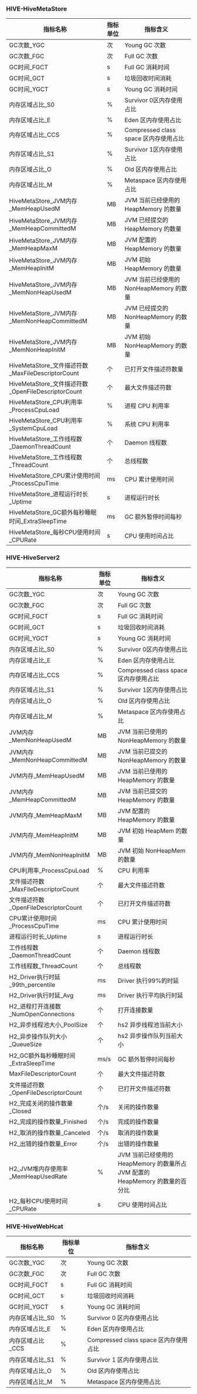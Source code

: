 ### HIVE-HiveMetaStore

| 指标名称                                           | 指标单位 | 指标含义                                |
| -------------------------------------------------- | -------- | --------------------------------------- |
| GC次数_YGC                                         | 次       | Young GC 次数                           |
| GC次数_FGC                                         | 次       | Full GC 次数                            |
| GC时间_FGCT                                        | s        | Full GC 消耗时间                        |
| GC时间_GCT                                         | s        | 垃圾回收时间消耗                        |
| GC时间_YGCT                                        | s        | Young GC 消耗时间                       |
| 内存区域占比_S0                                    | %        | Survivor 0区内存使用占比                |
| 内存区域占比_E                                     | %        | Eden 区内存使用占比                     |
| 内存区域占比_CCS                                   | %        | Compressed class space 区内存使用占比   |
| 内存区域占比_S1                                    | %        | Survivor 1区内存使用占比                |
| 内存区域占比_O                                     | %        | Old 区内存使用占比                      |
| 内存区域占比_M                                     | %        | Metaspace 区内存使用占比                |
| HiveMetaStore_JVM内存_MemHeapUsedM                 | MB       | JVM 当前已经使用的 HeapMemory 的数量    |
| HiveMetaStore_JVM内存_MemHeapCommittedM            | MB       | JVM 已经提交的 HeapMemory 的数量        |
| HiveMetaStore_JVM内存_MemHeapMaxM                  | MB       | JVM 配置的 HeapMemory 的数量             |
| HiveMetaStore_JVM内存_MemHeapInitM                 | MB       | JVM 初始 HeapMemory 的数量               |
| HiveMetaStore_JVM内存_MemNonHeapUsedM              | MB       | JVM 当前已经使用的 NonHeapMemory 的数量 |
| HiveMetaStore_JVM内存_MemNonHeapCommittedM         | MB       | JVM 已经提交的 NonHeapMemory 的数量     |
| HiveMetaStore_JVM内存_MemNonHeapInitM              | MB       | JVM 初始 NonHeapMemory 的数量            |
| HiveMetaStore_文件描述符数_MaxFileDescriptorCount  | 个       | 已打开文件描述符数量                    |
| HiveMetaStore_文件描述符数_OpenFileDescriptorCount | 个       | 最大文件描述符数                        |
| HiveMetaStore_CPU利用率_ProcessCpuLoad             | %        | 进程 CPU 利用率                          |
| HiveMetaStore_CPU利用率_SystemCpuLoad              | %        | 系统 CPU 利用率                          |
| HiveMetaStore_工作线程数_DaemonThreadCount         | 个       | Daemon 线程数                           |
| HiveMetaStore_工作线程数_ThreadCount               | 个       | 总线程数                                |
| HiveMetaStore_CPU累计使用时间_ProcessCpuTime       | ms       | CPU 累计使用时间                         |
| HiveMetaStore_进程运行时长_Uptime                  | s        | 进程运行时长                            |
| HiveMetaStore_GC额外每秒睡眠时间_ExtraSleepTime    | ms       | GC 额外暂停时间每秒                      |
| HiveMetaStore_每秒CPU使用时间_CPURate              | s        | CPU 使用时间占比                         |

### HIVE-HiveServer2

| 指标名称                             | 指标单位 | 指标含义                                                     |
| ------------------------------------ | -------- | ------------------------------------------------------------ |
| GC次数_YGC                           | 次       | Young GC 次数                                                |
| GC次数_FGC                           | 次       | Full GC 次数                                                 |
| GC时间_FGCT                          | s        | Full GC 消耗时间                                             |
| GC时间_GCT                           | s        | 垃圾回收时间消耗                                             |
| GC时间_YGCT                          | s        | Young GC 消耗时间                                            |
| 内存区域占比_S0                      | %        | Survivor 0区内存使用占比                                     |
| 内存区域占比_E                       | %        | Eden 区内存使用占比                                          |
| 内存区域占比_CCS                     | %        | Compressed class space 区内存使用占比                        |
| 内存区域占比_S1                      | %        | Survivor 1区内存使用占比                                     |
| 内存区域占比_O                       | %        | Old 区内存使用占比                                           |
| 内存区域占比_M                       | %        | Metaspace 区内存使用占比                                     |
| JVM内存_MemNonHeapUsedM              | MB       | JVM 当前已使用的 NonHeapMemory 的数量                        |
| JVM内存_MemNonHeapCommittedM         | MB       | JVM 当前已提交的 NonHeapMemory 的数量                        |
| JVM内存_MemHeapUsedM                 | MB       | JVM 当前已使用的 HeapMemory 的数量                           |
| JVM内存_MemHeapCommittedM            | MB       | JVM 当前已提交的 HeapMemory 的数量                           |
| JVM内存_MemHeapMaxM                  | MB       | JVM 配置的 HeapMemory 的数量                                 |
| JVM内存_MemHeapInitM                 | MB       | JVM 初始 HeapMem 的数量                                      |
| JVM内存_MemNonHeapInitM              | MB       | JVM 初始 NonHeapMem 的数量                                   |
| CPU利用率_ProcessCpuLoad             | %        | CPU 利用率                                                   |
| 文件描述符数_MaxFileDescriptorCount  | 个       | 最大文件描述符数                                             |
| 文件描述符数_OpenFileDescriptorCount | 个       | 已打开文件描述符数                                           |
| CPU累计使用时间_ProcessCpuTime       | ms       | CPU 累计使用时间                                             |
| 进程运行时长_Uptime                  | s        | 进程运行时长                                                 |
| 工作线程数_DaemonThreadCount         | 个       | Daemon 线程数                                                |
| 工作线程数_ThreadCount               | 个       | 总线程数                                                     |
| H2_Driver执行时延_99th_percentile    | ms       | Driver 执行99%的时延                                          |
| H2_Driver执行时延_Avg                | ms       | Driver 执行平均执行时延                                       |
| H2_进程打开连接数_NumOpenConnections | 个       | 打开连接数量                                                 |
| H2_异步线程池大小_PoolSize           | 个       | hs2 异步线程池当前大小                                        |
| H2_异步操作队列大小_QueueSize        | 个       | hs2 异步操作队列当前大小                                      |
| H2_GC额外每秒睡眠时间_ExtraSleepTime | ms/s     | GC 额外暂停时间每秒                                           |
| MaxFileDescriptorCount               | 个       | 最大文件描述符数                                             |
| 文件描述符数_OpenFileDescriptorCount | 个       | 已打开文件描述符数                                           |
| H2_完成关闭的操作数量_Closed         | 个/s     | 关闭的操作数量                                               |
| H2_完成的操作数量_Finished           | 个/s     | 完成的操作数量                                               |
| H2_取消的操作数量_Canceled           | 个/s     | 取消的操作数量                                               |
| H2_出错的操作数量_Error              | 个/s     | 出错的操作数量                                               |
| H2_JVM堆内存使用率_MemHeapUsedRate   | %        | JVM 当前已经使用的 HeapMemory 的数量所占 JVM 配置的 HeapMemory 的数量的百分比 |
| H2_每秒CPU使用时间_CPURate           | s        | CPU 使用时间占比                                              |

### HIVE-HiveWebHcat

| 指标名称         | 指标单位 | 指标含义                              |
| ---------------- | -------- | ------------------------------------- |
| GC次数_YGC       | 次       | Young GC 次数                         |
| GC次数_FGC       | 次       | Full GC 次数                          |
| GC时间_FGCT      | s        | Full GC 消耗时间                      |
| GC时间_GCT       | s        | 垃圾回收时间消耗                      |
| GC时间_YGCT      | s        | Young GC 消耗时间                     |
| 内存区域占比_S0  | %        | Survivor 0 区内存使用占比             |
| 内存区域占比_E   | %        | Eden 区内存使用占比                   |
| 内存区域占比_CCS | %        | Compressed class space 区内存使用占比 |
| 内存区域占比_S1  | %        | Survivor 1 区内存使用占比             |
| 内存区域占比_O   | %        | Old 区内存使用占比                    |
| 内存区域占比_M   | %        | Metaspace 区内存使用占比              |

 
